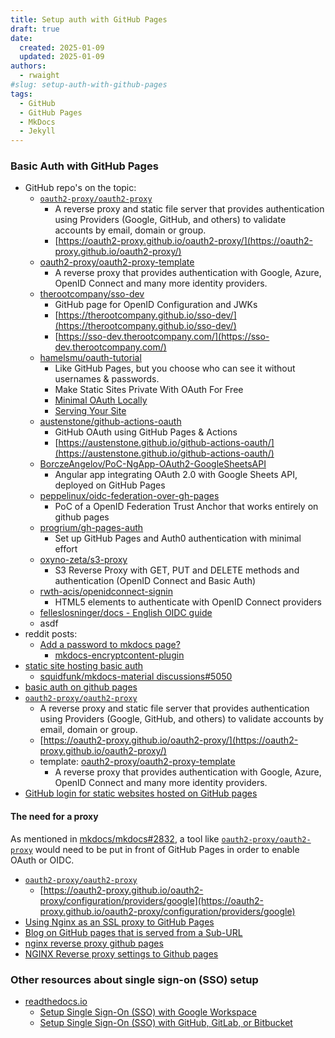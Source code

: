 ```yaml
---
title: Setup auth with GitHub Pages
draft: true
date:
  created: 2025-01-09
  updated: 2025-01-09
authors:
  - rwaight
#slug: setup-auth-with-github-pages
tags:
  - GitHub
  - GitHub Pages
  - MkDocs
  - Jekyll
---
```



### Basic Auth with GitHub Pages

- GitHub repo's on the topic:
    - [`oauth2-proxy/oauth2-proxy`](https://github.com/oauth2-proxy/oauth2-proxy)
        - A reverse proxy and static file server that provides authentication using Providers (Google, GitHub, and others) to validate accounts by email, domain or group.
        - [https://oauth2-proxy.github.io/oauth2-proxy/](https://oauth2-proxy.github.io/oauth2-proxy/)
    - [oauth2-proxy/oauth2-proxy-template](https://github.com/oauth2-proxy/oauth2-proxy-template)
        - A reverse proxy that provides authentication with Google, Azure, OpenID Connect and many more identity providers.
    - [therootcompany/sso-dev](https://github.com/therootcompany/sso-dev)
        - GitHub page for OpenID Configuration and JWKs
        - [https://therootcompany.github.io/sso-dev/](https://therootcompany.github.io/sso-dev/)
        - [https://sso-dev.therootcompany.com/](https://sso-dev.therootcompany.com/)
    - [hamelsmu/oauth-tutorial](https://github.com/hamelsmu/oauth-tutorial)
        - Like GitHub Pages, but you choose who can see it without usernames & passwords.
        - Make Static Sites Private With OAuth For Free
        - [Minimal OAuth Locally](https://github.com/hamelsmu/oauth-tutorial/blob/main/local/README.md)
        - [Serving Your Site](https://github.com/hamelsmu/oauth-tutorial/blob/main/simple/README.md)
    - [austenstone/github-actions-oauth](https://github.com/austenstone/github-actions-oauth)
        - GitHub OAuth using GitHub Pages & Actions
        - [https://austenstone.github.io/github-actions-oauth/](https://austenstone.github.io/github-actions-oauth/)
    - [BorczeAngelov/PoC-NgApp-OAuth2-GoogleSheetsAPI](https://github.com/BorczeAngelov/PoC-NgApp-OAuth2-GoogleSheetsAPI)
        - Angular app integrating OAuth 2.0 with Google Sheets API, deployed on GitHub Pages
    - [peppelinux/oidc-federation-over-gh-pages](https://github.com/peppelinux/oidc-federation-over-gh-pages)
        - PoC of a OpenID Federation Trust Anchor that works entirely on github pages
    - [progrium/gh-pages-auth](https://github.com/progrium/gh-pages-auth)
        - Set up GitHub Pages and Auth0 authentication with minimal effort
    - [oxyno-zeta/s3-proxy](https://github.com/oxyno-zeta/s3-proxy)
        - S3 Reverse Proxy with GET, PUT and DELETE methods and authentication (OpenID Connect and Basic Auth)
    - [rwth-acis/openidconnect-signin](https://github.com/rwth-acis/openidconnect-signin)
        - HTML5 elements to authenticate with OpenID Connect providers
    - [felleslosninger/docs - English OIDC guide](https://github.com/felleslosninger/docs/blob/gh-pages/_docs/idporten/oidc/oidc_guide_english.md)
    - asdf
- reddit posts:
    - [Add a password to mkdocs page?](https://www.reddit.com/r/sysadmin/comments/yjlma3/add_a_password_to_mkdocs_page/?utm_source=share&utm_medium=web3x&utm_name=web3xcss&utm_term=1&utm_content=share_button)
        - [mkdocs-encryptcontent-plugin](https://pypi.org/project/mkdocs-encryptcontent-plugin/)
- [static site hosting basic auth](https://www.google.com/search?q=static+site+hosting+basic+auth)
    - [squidfunk/mkdocs-material discussions#5050](https://github.com/squidfunk/mkdocs-material/discussions/5050#discussioncomment-4972798)
- [basic auth on github pages](https://www.google.com/search?q=basic+auth+on+github+pages)
- [`oauth2-proxy/oauth2-proxy`](https://github.com/oauth2-proxy/oauth2-proxy)
    - A reverse proxy and static file server that provides authentication using Providers (Google, GitHub, and others) to validate accounts by email, domain or group.
    - [https://oauth2-proxy.github.io/oauth2-proxy/](https://oauth2-proxy.github.io/oauth2-proxy/)
    - template: [oauth2-proxy/oauth2-proxy-template](https://github.com/oauth2-proxy/oauth2-proxy-template)
        - A reverse proxy that provides authentication with Google, Azure, OpenID Connect and many more identity providers.
- [GitHub login for static websites hosted on GitHub pages](https://github.com/hoodiehq/camp/issues/106)



#### The need for a proxy

As mentioned in [mkdocs/mkdocs#2832](https://github.com/mkdocs/mkdocs/issues/2832#issuecomment-1667204853), a tool like [`oauth2-proxy/oauth2-proxy`](https://github.com/oauth2-proxy/oauth2-proxy) would need to be put in front of GitHub Pages in order to enable OAuth or OIDC.
- [`oauth2-proxy/oauth2-proxy`](https://github.com/oauth2-proxy/oauth2-proxy)
    - [https://oauth2-proxy.github.io/oauth2-proxy/configuration/providers/google](https://oauth2-proxy.github.io/oauth2-proxy/configuration/providers/google)
- [Using Nginx as an SSL proxy to GitHub Pages](https://josh.fail/2017/using-nginx-as-an-ssl-proxy-to-github-pages/)
- [Blog on GitHub pages that is served from a Sub-URL](https://www.elitmus.com/blog/technology/how-we-host-our-blog-on-github-pages-and-yet-serve-it-from-our-own-sub-url/)
- [nginx reverse proxy github pages](https://gist.github.com/rrmerugu/ec0f31a4ec87b09e2f35d920daa7ce1c)
- [NGINX Reverse proxy settings to Github pages](https://gist.github.com/taddev/8872330)


### Other resources about single sign-on (SSO) setup

- [readthedocs.io](https://docs.readthedocs.io/)
    - [Setup Single Sign-On (SSO) with Google Workspace](https://docs.readthedocs.io/en/stable/guides/setup-single-sign-on-google-email.html)
    - [Setup Single Sign-On (SSO) with GitHub, GitLab, or Bitbucket](https://docs.readthedocs.io/en/stable/guides/setup-single-sign-on-github-gitlab-bitbucket.html)

